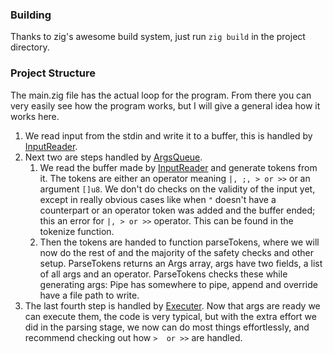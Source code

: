 ### Building
Thanks to zig's awesome build system, just run ```zig build``` in the project directory.
### Project Structure
The main.zig file has the actual loop for the program. From there you can very easily see how the program works, but I will give a general idea how it works here.
1. We read input from the stdin and write it to a buffer, this is handled by [InputReader](src/inputReader.zig).
2. Next two are steps handled by [ArgsQueue](src/argsQueue.zig).
   1. We read the buffer made by [InputReader](src/inputReader.zig) and generate tokens from it. The tokens are either an operator meaning ```|, ;, > or >>``` or an argument ```[]u8```. We don't do checks on the validity of the input yet, except in really obvious cases like when ```"``` doesn't have a counterpart or an operator token was added and the buffer ended; this an error for ```|, > or >>``` operator. This can be found in the tokenize function.
   2. Then the tokens are handed to function parseTokens, where we will now do the rest of and the majority of the safety checks and other setup. ParseTokens returns an Args array, args have two fields, a list of all args and an operator. ParseTokens checks these while generating args: Pipe has somewhere to pipe, append and override have a file path to write.
3. The last fourth step is handled by [Executer](src/executer.zig). Now that args are ready we can execute them, the code is very typical, but with the extra effort we did in the parsing stage, we now can do most things effortlessly, and recommend checking out how ```>  or >>``` are handled.


